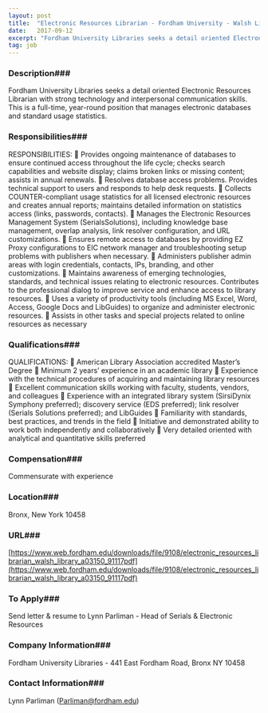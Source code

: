 ```yaml
---
layout: post
title:  "Electronic Resources Librarian - Fordham University - Walsh Library - Rose Hill Campus"
date:   2017-09-12
excerpt: "Fordham University Libraries seeks a detail oriented Electronic Resources Librarian with strong technology and interpersonal communication skills. This is a full-time, year-round position that manages electronic databases and standard usage statistics."
tag: job
---
```


### Description###

Fordham University Libraries seeks a detail oriented Electronic Resources Librarian with strong technology and interpersonal communication skills. This is a full-time, year-round position that manages electronic databases and standard usage statistics.


### Responsibilities###

RESPONSIBILITIES:
 Provides ongoing maintenance of databases to ensure continued access throughout the life cycle; checks search capabilities
and website display; claims broken links or missing content; assists in annual renewals.
 Resolves database access problems. Provides technical support to users and responds to help desk requests.
 Collects COUNTER-compliant usage statistics for all licensed electronic resources and creates annual reports; maintains
detailed information on statistics access (links, passwords, contacts).
 Manages the Electronic Resources Management System (SerialsSolutions), including knowledge base management, overlap
analysis, link resolver configuration, and URL customizations.
 Ensures remote access to databases by providing EZ Proxy configurations to EIC network manager and troubleshooting
setup problems with publishers when necessary.
 Administers publisher admin areas with login credentials, contacts, IPs, branding, and other customizations.
 Maintains awareness of emerging technologies, standards, and technical issues relating to electronic resources. Contributes
to the professional dialog to improve service and enhance access to library resources.
 Uses a variety of productivity tools (including MS Excel, Word, Access, Google Docs and LibGuides) to organize and
administer electronic resources.
 Assists in other tasks and special projects related to online resources as necessary


### Qualifications###

QUALIFICATIONS:
 American Library Association accredited Master’s Degree
 Minimum 2 years’ experience in an academic library
 Experience with the technical procedures of acquiring and maintaining library resources
 Excellent communication skills working with faculty, students, vendors, and colleagues
 Experience with an integrated library system (SirsiDynix Symphony preferred); discovery service (EDS preferred); link
resolver (Serials Solutions preferred); and LibGuides
 Familiarity with standards, best practices, and trends in the field
 Initiative and demonstrated ability to work both independently and collaboratively
 Very detailed oriented with analytical and quantitative skills preferred


### Compensation###

Commensurate with experience


### Location###

Bronx, New York 10458


### URL###

[https://www.web.fordham.edu/downloads/file/9108/electronic_resources_librarian_walsh_library_a03150_91117pdf](https://www.web.fordham.edu/downloads/file/9108/electronic_resources_librarian_walsh_library_a03150_91117pdf)

### To Apply###

Send letter & resume to Lynn Parliman - Head of Serials & Electronic Resources


### Company Information###

Fordham University Libraries - 441 East Fordham Road, Bronx NY 10458


### Contact Information###

Lynn Parliman (Parliman@fordham.edu)

